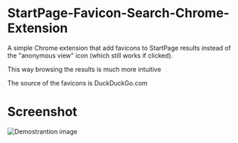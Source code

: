 # StartPage-Favicon-Search-Chrome-Extension
A simple Chrome extension that add favicons to StartPage results instead of the "anonymous view" icon (which still works if clicked).

This way browsing the results is much more intuitive


The source of the favicons is DuckDuckGo.com



# Screenshot

![Demostrantion image](https://github.com/ErZicky/StartPage-Favicon-Search-Chrome-Extension/images/promo.png)
